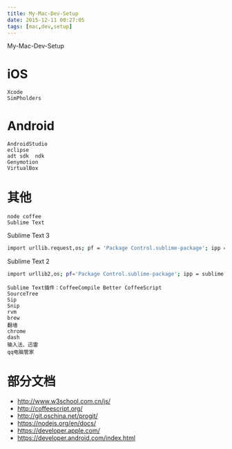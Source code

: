 ```yaml
---
title: My-Mac-Dev-Setup
date: 2015-12-11 00:27:05
tags: [mac,dev,setup]
---
```


My-Mac-Dev-Setup
<!--more-->

# iOS

	Xcode
	SimPholders

# Android

	AndroidStudio
	eclipse
	adt sdk  ndk
	Genymotion
	VirtualBox

# 其他

	node coffee
	Sublime Text
Sublime Text 3
``` bash
import urllib.request,os; pf = 'Package Control.sublime-package'; ipp = sublime.installed_packages_path(); urllib.request.install_opener( urllib.request.build_opener( urllib.request.ProxyHandler()) ); open(os.path.join(ipp, pf), 'wb').write(urllib.request.urlopen( 'http://sublime.wbond.net/' + pf.replace(' ','%20')).read())
```
Sublime Text 2
``` bash
import urllib2,os; pf='Package Control.sublime-package'; ipp = sublime.installed_packages_path(); os.makedirs( ipp ) if not os.path.exists(ipp) else None; urllib2.install_opener( urllib2.build_opener( urllib2.ProxyHandler( ))); open( os.path.join( ipp, pf), 'wb' ).write( urllib2.urlopen( 'http://sublime.wbond.net/' +pf.replace( ' ','%20' )).read()); print( 'Please restart Sublime Text to finish installation')
```
	Sublime Text插件：CoffeeCompile Better CoffeeScript
	SourceTree
	Sip
	Snip
	rvm
	brew
	翻墙
	chrome
	dash
	输入法、迅雷
	qq电脑管家

# 部分文档

* <http://www.w3school.com.cn/js/>
* <http://coffeescript.org/>
* <http://git.oschina.net/progit/>
* <https://nodejs.org/en/docs/>
* <https://developer.apple.com/>
* <https://developer.android.com/index.html>